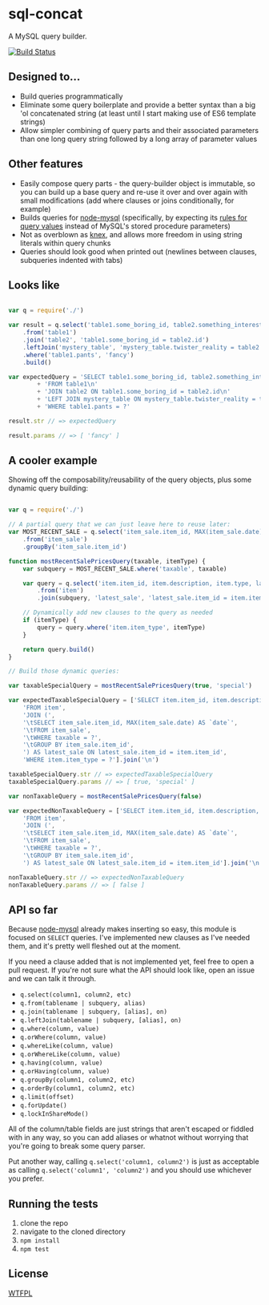 # sql-concat

A MySQL query builder.

[![Build Status](https://travis-ci.org/TehShrike/sql-concat.svg)](https://travis-ci.org/TehShrike/sql-concat)

## Designed to...

- Build queries programmatically
- Eliminate some query boilerplate and provide a better syntax than a big 'ol concatenated string (at least until I start making use of ES6 template strings)
- Allow simpler combining of query parts and their associated parameters than one long query string followed by a long array of parameter values

## Other features

- Easily compose query parts - the query-builder object is immutable, so you can build up a base query and re-use it over and over again with small modifications (add where clauses or joins conditionally, for example)
- Builds queries for [node-mysql](https://github.com/felixge/node-mysql) (specifically, by expecting its [rules for query values](https://github.com/felixge/node-mysql#escaping-query-values) instead of MySQL's stored procedure parameters)
- Not as overblown as [knex](http://knexjs.org/), and allows more freedom in using string literals within query chunks
- Queries should look good when printed out (newlines between clauses, subqueries indented with tabs)

## Looks like

```js

var q = require('./')

var result = q.select('table1.some_boring_id, table2.something_interesting, mystery_table.surprise')
	.from('table1')
	.join('table2', 'table1.some_boring_id = table2.id')
	.leftJoin('mystery_table', 'mystery_table.twister_reality = table2.probably_null_column')
	.where('table1.pants', 'fancy')
	.build()

var expectedQuery = 'SELECT table1.some_boring_id, table2.something_interesting, mystery_table.surprise\n'
		+ 'FROM table1\n'
		+ 'JOIN table2 ON table1.some_boring_id = table2.id\n'
		+ 'LEFT JOIN mystery_table ON mystery_table.twister_reality = table2.probably_null_column\n'
		+ 'WHERE table1.pants = ?'

result.str // => expectedQuery

result.params // => [ 'fancy' ]

```

## A cooler example

Showing off the composability/reusability of the query objects, plus some dynamic query building:

```js

var q = require('./')

// A partial query that we can just leave here to reuse later:
var MOST_RECENT_SALE = q.select('item_sale.item_id, MAX(item_sale.date) AS `date`')
	.from('item_sale')
	.groupBy('item_sale.item_id')

function mostRecentSalePricesQuery(taxable, itemType) {
	var subquery = MOST_RECENT_SALE.where('taxable', taxable)

	var query = q.select('item.item_id, item.description, item.type, latest_sale.date AS latest_sale_date, latest_sale.price')
		.from('item')
		.join(subquery, 'latest_sale', 'latest_sale.item_id = item.item_id')

	// Dynamically add new clauses to the query as needed
	if (itemType) {
		query = query.where('item.item_type', itemType)
	}

	return query.build()
}

// Build those dynamic queries:

var taxableSpecialQuery = mostRecentSalePricesQuery(true, 'special')

var expectedTaxableSpecialQuery = ['SELECT item.item_id, item.description, item.type, latest_sale.date AS latest_sale_date, latest_sale.price',
	'FROM item',
	'JOIN (',
	'\tSELECT item_sale.item_id, MAX(item_sale.date) AS `date`',
	'\tFROM item_sale',
	'\tWHERE taxable = ?',
	'\tGROUP BY item_sale.item_id',
	') AS latest_sale ON latest_sale.item_id = item.item_id',
	'WHERE item.item_type = ?'].join('\n')

taxableSpecialQuery.str // => expectedTaxableSpecialQuery
taxableSpecialQuery.params // => [ true, 'special' ]

var nonTaxableQuery = mostRecentSalePricesQuery(false)

var expectedNonTaxableQuery = ['SELECT item.item_id, item.description, item.type, latest_sale.date AS latest_sale_date, latest_sale.price',
	'FROM item',
	'JOIN (',
	'\tSELECT item_sale.item_id, MAX(item_sale.date) AS `date`',
	'\tFROM item_sale',
	'\tWHERE taxable = ?',
	'\tGROUP BY item_sale.item_id',
	') AS latest_sale ON latest_sale.item_id = item.item_id'].join('\n')

nonTaxableQuery.str // => expectedNonTaxableQuery
nonTaxableQuery.params // => [ false ]

```

## API so far

Because [node-mysql](https://github.com/felixge/node-mysql) already makes inserting so easy, this module is focused on `SELECT` queries.  I've implemented new clauses as I've needed them, and it's pretty well fleshed out at the moment.

If you need a clause added that is not implemented yet, feel free to open a pull request.  If you're not sure what the API should look like, open an issue and we can talk it through.

- `q.select(column1, column2, etc)`
- `q.from(tablename | subquery, alias)`
- `q.join(tablename | subquery, [alias], on)`
- `q.leftJoin(tablename | subquery, [alias], on)`
- `q.where(column, value)`
- `q.orWhere(column, value)`
- `q.whereLike(column, value)`
- `q.orWhereLike(column, value)`
- `q.having(column, value)`
- `q.orHaving(column, value)`
- `q.groupBy(column1, column2, etc)`
- `q.orderBy(column1, column2, etc)`
- `q.limit(offset)`
- `q.forUpdate()`
- `q.lockInShareMode()`

All of the column/table fields are just strings that aren't escaped or fiddled with in any way, so you can add aliases or whatnot without worrying that you're going to break some query parser.

Put another way, calling `q.select('column1, column2')` is just as acceptable as calling `q.select('column1', 'column2')` and you should use whichever you prefer.

## Running the tests

1. clone the repo
2. navigate to the cloned directory
3. `npm install`
4. `npm test`

## License

[WTFPL](http://wtfpl2.com)
